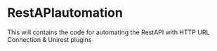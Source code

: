 # RestAPIautomation
This will contains the code for automating the RestAPI with HTTP URL Connection &amp; Unirest plugins

